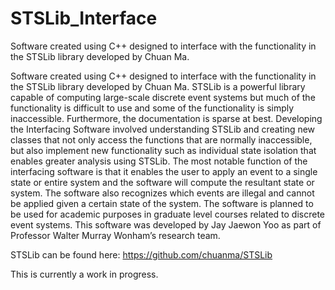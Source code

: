 # STSLib_Interface
Software created using C++ designed to interface with the functionality in the STSLib library developed by Chuan Ma.

Software created using C++ designed to interface with the functionality in the STSLib library developed by Chuan Ma. STSLib is a powerful library capable of computing large-scale discrete event systems but much of the functionality is difficult to use and some of the functionality is simply inaccessible. Furthermore, the documentation is sparse at best. Developing the Interfacing Software involved understanding STSLib and creating new classes that not only access the functions that are normally inaccessible, but also implement new functionality such as individual state isolation that enables greater analysis using STSLib. The most notable function of the interfacing software is that it enables the user to apply an event to a single state or entire system and the software will compute the resultant state or system. The software also recognizes which events are illegal and cannot be applied given a certain state of the system. The software is planned to be used for academic purposes in graduate level courses related to discrete event systems. This software was developed by Jay Jaewon Yoo as part of Professor Walter Murray Wonham’s research team. 

STSLib can be found here: https://github.com/chuanma/STSLib

This is currently a work in progress. 
